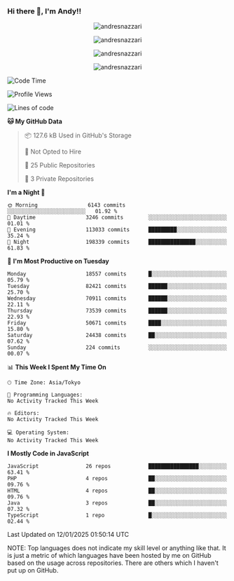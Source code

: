 ### Hi there 👋, I'm Andy!!

<p align="center" >
  <img src="https://github-profile-trophy.vercel.app/?username=AndresNazzari&theme=dracula&column=-1" alt="andresnazzari"/>
</p>

<p align="center">
  <img  src="https://github-readme-stats.vercel.app/api?username=AndresNazzari&count_private=true&show_icons=true&theme=dracula" alt="andresnazzari"/>
</p>
<p align="center">
  <img  src="https://github-readme-stats.vercel.app/api/top-langs/?username=AndresNazzari&layout=compact" alt="andresnazzari"/>
</p>
<p align="center" >
  <img src="https://github-readme-stats.vercel.app/api/wakatime?username=AndresNazzari" alt="andresnazzari"/>
</p>

<!--START_SECTION:waka-->
![Code Time](http://img.shields.io/badge/Code%20Time-966%20hrs%209%20mins-blue)

![Profile Views](http://img.shields.io/badge/Profile%20Views-0-blue)

![Lines of code](https://img.shields.io/badge/From%20Hello%20World%20I%27ve%20Written-55.4%20million%20lines%20of%20code-blue)

**🐱 My GitHub Data** 

> 📦 127.6 kB Used in GitHub's Storage 
 > 
> 🚫 Not Opted to Hire
 > 
> 📜 25 Public Repositories 
 > 
> 🔑 3 Private Repositories 
 > 
**I'm a Night 🦉** 

```text
🌞 Morning                6143 commits        ░░░░░░░░░░░░░░░░░░░░░░░░░   01.92 % 
🌆 Daytime                3246 commits        ░░░░░░░░░░░░░░░░░░░░░░░░░   01.01 % 
🌃 Evening                113033 commits      █████████░░░░░░░░░░░░░░░░   35.24 % 
🌙 Night                  198339 commits      ███████████████░░░░░░░░░░   61.83 % 
```
📅 **I'm Most Productive on Tuesday** 

```text
Monday                   18557 commits       █░░░░░░░░░░░░░░░░░░░░░░░░   05.79 % 
Tuesday                  82421 commits       ██████░░░░░░░░░░░░░░░░░░░   25.70 % 
Wednesday                70911 commits       ██████░░░░░░░░░░░░░░░░░░░   22.11 % 
Thursday                 73539 commits       ██████░░░░░░░░░░░░░░░░░░░   22.93 % 
Friday                   50671 commits       ████░░░░░░░░░░░░░░░░░░░░░   15.80 % 
Saturday                 24438 commits       ██░░░░░░░░░░░░░░░░░░░░░░░   07.62 % 
Sunday                   224 commits         ░░░░░░░░░░░░░░░░░░░░░░░░░   00.07 % 
```


📊 **This Week I Spent My Time On** 

```text
🕑︎ Time Zone: Asia/Tokyo

💬 Programming Languages: 
No Activity Tracked This Week

🔥 Editors: 
No Activity Tracked This Week

💻 Operating System: 
No Activity Tracked This Week
```

**I Mostly Code in JavaScript** 

```text
JavaScript               26 repos            ████████████████░░░░░░░░░   63.41 % 
PHP                      4 repos             ██░░░░░░░░░░░░░░░░░░░░░░░   09.76 % 
HTML                     4 repos             ██░░░░░░░░░░░░░░░░░░░░░░░   09.76 % 
Java                     3 repos             ██░░░░░░░░░░░░░░░░░░░░░░░   07.32 % 
TypeScript               1 repo              █░░░░░░░░░░░░░░░░░░░░░░░░   02.44 % 
```




 Last Updated on 12/01/2025 01:50:14 UTC
<!--END_SECTION:waka-->

NOTE: Top languages does not indicate my skill level or anything like that. It is just a metric of which languages have been hosted by me on GitHub based on the usage across repositories. There are others which I haven't put up on GitHub.

<!-- Here are some ideas to get you started:

-   🔭 I’m currently working on ...
-   🌱 I’m currently learning ...
-   👯 I’m looking to collaborate on ...
-   🤔 I’m looking for help with ...
-   💬 Ask me about ...
-   📫 How to reach me: ...
-   😄 Pronouns: ...
-   ⚡ Fun fact: ... -->
